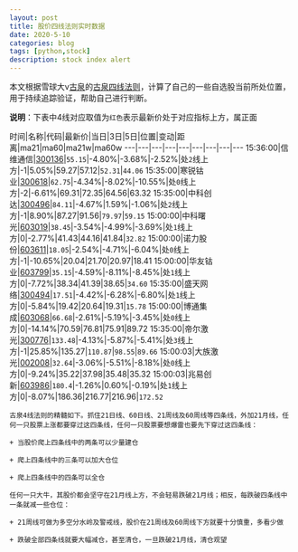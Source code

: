 ```yaml
---
layout: post
title: 股价四线法则实时数据
date: 2020-5-10
categories: blog
tags: [python,stock]
description: stock index alert
---
```



本文根据雪球大v[古泉](https://xueqiu.com/u/7148646888)的[古泉四线法则](https://xueqiu.com/7148646888/130498192)，计算了自己的一些自选股当前所处位置，用于持续追踪验证，帮助自己进行判断。

**说明**：下表中4线对应取值为`红色`表示最新价处于对应指标上方，属正面

时间|名称|代码|最新价|当日|3日|5日|位置|变动|距离|ma21|ma60|ma21w|ma60w
---|---|---|---|---|---|---|---|---
15:36:00|信维通信|[300136](https://xueqiu.com/S/SZ300136)|`55.15`|-4.80%|-3.68%|-2.52%|处`2`线上方|-1|5.05%|59.27|57.12|`52.31`|`44.06`
15:35:00|寒锐钴业|[300618](https://xueqiu.com/S/SZ300618)|`62.75`|-4.34%|-8.02%|-10.55%|处`0`线上方|-2|-6.61%|69.31|72.35|64.56|63.32
15:35:00|中科创达|[300496](https://xueqiu.com/S/SZ300496)|`84.11`|-4.67%|1.59%|-1.06%|处`2`线上方|-1|8.90%|87.27|91.56|`79.97`|`59.15`
15:00:00|中科曙光|[603019](https://xueqiu.com/S/SH603019)|`38.45`|-3.54%|-4.99%|-3.69%|处`1`线上方|0|-2.77%|41.43|44.16|41.84|`32.82`
15:00:00|诺力股份|[603611](https://xueqiu.com/S/SH603611)|`18.05`|-2.54%|-4.71%|-6.04%|处`0`线上方|-1|-10.65%|20.04|21.70|20.97|18.41
15:00:00|华友钴业|[603799](https://xueqiu.com/S/SH603799)|`35.15`|-4.59%|-8.11%|-8.45%|处`1`线上方|0|-7.72%|38.34|41.39|38.65|`34.60`
15:35:00|盛天网络|[300494](https://xueqiu.com/S/SZ300494)|`17.51`|-4.42%|-6.28%|-6.80%|处`1`线上方|0|-5.84%|19.42|20.64|19.31|`15.78`
15:00:00|博通集成|[603068](https://xueqiu.com/S/SH603068)|`66.68`|-2.61%|-5.19%|-3.45%|处`0`线上方|0|-14.14%|70.59|76.81|75.91|89.72
15:35:00|帝尔激光|[300776](https://xueqiu.com/S/SZ300776)|`133.48`|-4.13%|-5.87%|-5.41%|处`3`线上方|-1|25.85%|135.27|`110.87`|`98.55`|`89.66`
15:00:03|大族激光|[002008](https://xueqiu.com/S/SZ002008)|`32.64`|-3.06%|-5.51%|-8.18%|处`0`线上方|0|-9.24%|35.22|37.98|35.48|35.32
15:00:03|兆易创新|[603986](https://xueqiu.com/S/SH603986)|`180.4`|-1.26%|0.60%|-0.19%|处`1`线上方|0|-8.07%|186.36|216.77|216.96|`172.52`

```
古泉4线法则的精髓如下。抓住21日线、60日线、21周线及60周线等四条线，外加21月线，任何一只股票上涨都要穿过这四条线，任何一只股票要想爆雷也要先下穿过这四条线：

+ 当股价爬上四条线中的两条可以少量建仓

+ 爬上四条线中的三条可以加大仓位

+ 爬上四条线中的四条可以全仓

任何一只大牛，其股价都会坚守在21月线上方，不会轻易跌破21月线；相反，每跌破四条线中一条就减一些仓位：

+ 21周线可做为多空分水岭及警戒线，股价在21周线及60周线下方就要十分慎重，多看少做

+ 跌破全部四条线就要大幅减仓，甚至清仓，一旦跌破21月线，清仓观望
```